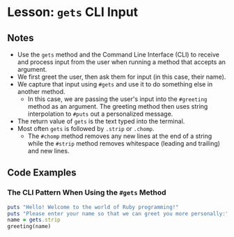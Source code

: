 # Lesson: `gets` CLI Input

## Notes

- Use the `gets` method and the Command Line Interface (CLI) to receive and process input from the user when running a method that accepts an argument.
- We first greet the user, then ask them for input (in this case, their name).
- We capture that input using `#gets` and use it to do something else in another method.
  - In this case, we are passing the user's input into the `#greeting` method as an argument. The greeting method then uses string interpolation to `#puts` out a personalized message.
- The return value of `gets` is the text typed into the terminal.
- Most often `gets` is followed by `.strip` or `.chomp`.
  - The `#chomp` method removes any new lines at the end of a string while the `#strip` method removes whitespace (leading and trailing) and new lines.

## Code Examples

### The CLI Pattern When Using the `#gets` Method

```ruby
puts "Hello! Welcome to the world of Ruby programming!"
puts "Please enter your name so that we can greet you more personally:"
name = gets.strip
greeting(name)
```
